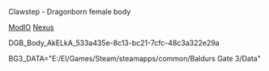 Clawstep - Dragonborn female body

[ModIO](https://mod.io/g/baldursgate3/m/dragonborn-body-replacer-dragonborn-cc#description)
[Nexus](https://www.nexusmods.com/baldursgate3/mods/16384?tab=description)

DGB_Body_AkELkA_533a435e-8c13-bc21-7cfc-48c3a322e29a

BG3_DATA="E:/El/Games/Steam/steamapps/common/Baldurs Gate 3/Data"
